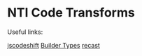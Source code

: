 # NTI Code Transforms

Useful links:

[jscodeshift](https://github.com/facebook/jscodeshift)
[Builder Types](https://github.com/benjamn/ast-types/blob/53123a2be5e03e9b58d72e5e16503cb42628a8eb/gen/builders.ts)
[recast](https://github.com/benjamn/recast)
